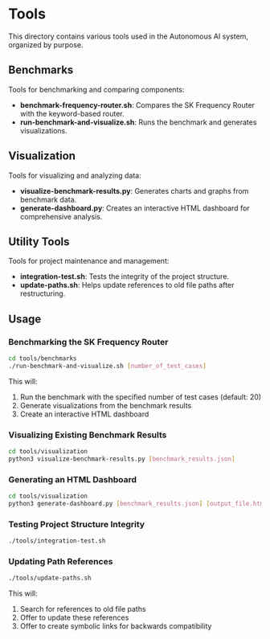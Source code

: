 # Tools

This directory contains various tools used in the Autonomous AI system, organized by purpose.

## Benchmarks

Tools for benchmarking and comparing components:

- **benchmark-frequency-router.sh**: Compares the SK Frequency Router with the keyword-based router.
- **run-benchmark-and-visualize.sh**: Runs the benchmark and generates visualizations.

## Visualization

Tools for visualizing and analyzing data:

- **visualize-benchmark-results.py**: Generates charts and graphs from benchmark data.
- **generate-dashboard.py**: Creates an interactive HTML dashboard for comprehensive analysis.

## Utility Tools

Tools for project maintenance and management:

- **integration-test.sh**: Tests the integrity of the project structure.
- **update-paths.sh**: Helps update references to old file paths after restructuring.

## Usage

### Benchmarking the SK Frequency Router

```bash
cd tools/benchmarks
./run-benchmark-and-visualize.sh [number_of_test_cases]
```

This will:
1. Run the benchmark with the specified number of test cases (default: 20)
2. Generate visualizations from the benchmark results
3. Create an interactive HTML dashboard

### Visualizing Existing Benchmark Results

```bash
cd tools/visualization
python3 visualize-benchmark-results.py [benchmark_results.json]
```

### Generating an HTML Dashboard

```bash
cd tools/visualization
python3 generate-dashboard.py [benchmark_results.json] [output_file.html]
```

### Testing Project Structure Integrity

```bash
./tools/integration-test.sh
```

### Updating Path References

```bash
./tools/update-paths.sh
```

This will:
1. Search for references to old file paths
2. Offer to update these references
3. Offer to create symbolic links for backwards compatibility 